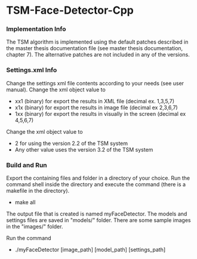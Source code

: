 # TSM-Face-Detector-Cpp

### Implementation Info
The TSM algorithm is implemented using the default patches described in the master thesis documentation file (see master thesis documentation, chapter 7).
The alternative patches are not included in any of the versions.

### Settings.xml Info
Change the settings xml file contents according to your needs (see user manual).
Change the <outputType> xml object value to
- xx1 (binary) for export the results in XML file (decimal ex. 1,3,5,7)
- x1x (binary) for export the results in image file (decimal ex 2,3,6,7)
- 1xx (binary) for export the results in visually in the screen (decimal ex 4,5,6,7)

Change the <version> xml object value to
- 2 for using the version 2.2 of the TSM system
- Any other value uses the version 3.2 of the TSM system

### Build and Run
Export the containing files and folder in a directory of your choice.
Run the command shell inside the directory and execute the command (there is a makefile in the directory).
- make all

The output file that is created is named myFaceDetector.
The models and settings files are saved in "models/" folder.
There are some sample images in the "images/" folder.

Run the command
- ./myFaceDetector [image_path] [model_path] [settings_path]

